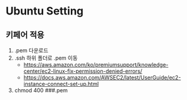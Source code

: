 # Ubuntu Setting

## 키페어 적용

1. .pem 다운로드
2. .ssh 하위 폴더로 .pem 이동
   - https://aws.amazon.com/ko/premiumsupport/knowledge-center/ec2-linux-fix-permission-denied-errors/
   - https://docs.aws.amazon.com/AWSEC2/latest/UserGuide/ec2-instance-connect-set-up.html
3. chmod 400 ###.pem
